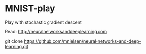 # MNIST-play
Play with stochastic gradient descent

Read: http://neuralnetworksanddeeplearning.com

git clone https://github.com/mnielsen/neural-networks-and-deep-learning.git
